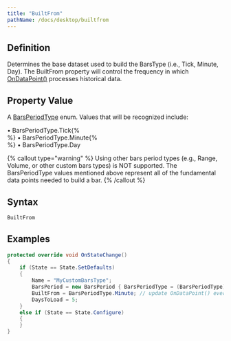 ```yaml
---
title: "BuiltFrom"
pathName: /docs/desktop/builtfrom
---
```


## Definition

Determines the base dataset used to build the BarsType (i.e., Tick, Minute, Day). The BuiltFrom property will control the frequency in which [OnDataPoint()](/docs/desktop/ondatapoint) processes historical data.

## Property Value

A [BarsPeriodType](/docs/desktop/barsperiod) enum. Values that will be recognized include:

&bull; BarsPeriodType.Tick{% <br> %}
&bull; BarsPeriodType.Minute{% <br> %}
&bull; BarsPeriodType.Day

{% callout type="warning" %}
Using other bars period types (e.g., Range, Volume, or other custom bars types) is NOT supported. The BarsPeriodType values mentioned above represent all of the fundamental data points needed to build a bar.
{% /callout %}

## Syntax

```csharp
BuiltFrom
```

## Examples

```csharp
protected override void OnStateChange()
{
    if (State == State.SetDefaults)
    {
        Name = "MyCustomBarsType";
        BarsPeriod = new BarsPeriod { BarsPeriodType = (BarsPeriodType) 15, BarsPeriodTypeName = "MyCustomBarsType(15)", Value = 1 };
        BuiltFrom = BarsPeriodType.Minute; // update OnDataPoint() every minute on historical data
        DaysToLoad = 5;
    }
    else if (State == State.Configure)
    {
    }
}
```
